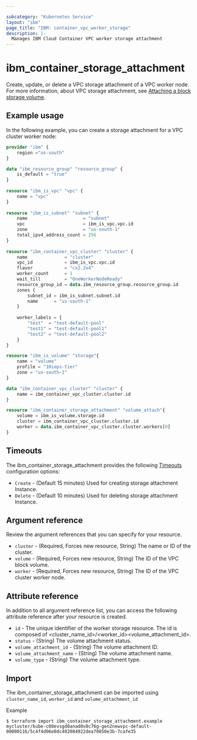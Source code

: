 ```yaml
---

subcategory: "Kubernetes Service"
layout: "ibm"
page_title: "IBM: container_vpc_worker_storage"
description: |-
  Manages IBM Cloud Container VPC worker storage attachment
---
```


# ibm_container_storage_attachment

Create, update, or delete a VPC storage attachment of a VPC worker node. For more information, about VPC storage attachment, see [Attaching a block storage volume](https://cloud.ibm.com/docs/vpc?topic=vpc-attaching-block-storage&interface=ui).


## Example usage

In the following example, you can create a storage attachment for a VPC cluster worker node:

```terraform
provider "ibm" {
	region ="us-south"
}	

data "ibm_resource_group" "resource_group" {
	is_default = "true"
}
		
resource "ibm_is_vpc" "vpc" {
	name = "vpc"
}
		
resource "ibm_is_subnet" "subnet" {
	name                     = "subnet"
	vpc                      = ibm_is_vpc.vpc.id
	zone                     = "us-south-1"
	total_ipv4_address_count = 256
}
		
resource "ibm_container_vpc_cluster" "cluster" {
	name              = "cluster"
	vpc_id            = ibm_is_vpc.vpc.id
	flavor            = "cx2.2x4"
	worker_count      = 1
	wait_till         = "OneWorkerNodeReady"
	resource_group_id = data.ibm_resource_group.resource_group.id
	zones {
		subnet_id = ibm_is_subnet.subnet.id
		name      = "us-south-1"
	}
			
    worker_labels = {
	    "test"  = "test-default-pool"
		"test1" = "test-default-pool1"
		"test2" = "test-default-pool2"
	}			
}

resource "ibm_is_volume" "storage"{
	name = "volume"
	profile = "10iops-tier"
	zone = "us-south-1"
}

data "ibm_container_vpc_cluster" "cluster" {
	name = ibm_container_vpc_cluster.cluster.id
}

resource "ibm_container_storage_attachment" "volume_attach"{
	volume = ibm_is_volume.storage.id
	cluster = ibm_container_vpc_cluster.cluster.id
	worker = data.ibm_container_vpc_cluster.cluster.workers[0]
}
```

## Timeouts

The ibm_container_storage_attachment provides the following [Timeouts](https://www.terraform.io/docs/configuration/resources.html#timeouts) configuration options:

* `Create` - (Default 15 minutes) Used for creating storage attachment Instance.
* `Delete` - (Default 10 minutes) Used for deleting storage attachment Instance.


## Argument reference

Review the argument references that you can specify for your resource.

* `cluster` - (Required, Forces new resource, String) The name or ID of the cluster.
* `volume` - (Required, Forces new resource, String) The ID of the VPC block volume.
* `worker` - (Required, Forces new resource, String) The ID of the VPC cluster worker node.


## Attribute reference

In addition to all argument reference list, you can access the following attribute reference after your resource is created.

* `id` - The unique identifier of the worker storage resource. The id is composed of <cluster_name_id>/<worker_id><volume_attachment_id>.
* `status` - (String) The volume attachment status.
* `volume_attachment_id` - (String) The volume attachment ID.
* `volume_attachment_name` - (String) The volume attachment name.
* `volume_type` - (String) The volume attachment type.

## Import

The ibm_container_storage_attachment can be imported using `cluster_name_id`, `worker_id` and `volume_attachment_id`

Example

```
$ terraform import ibm_container_storage_attachment.example mycluster/kube-c08evsgd0anad0v8c76g-gen2newvpc-default-00000116/5c4f4d06e0dc402084922dea70850e3b-7cafe35
```